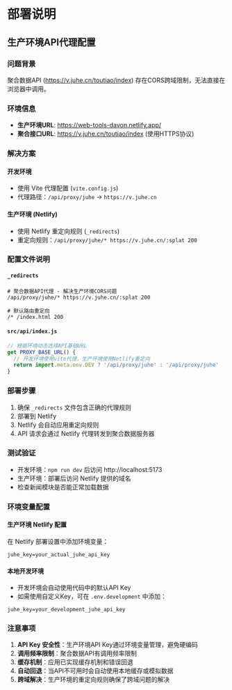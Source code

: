 # 部署说明

## 生产环境API代理配置

### 问题背景
聚合数据API (https://v.juhe.cn/toutiao/index) 存在CORS跨域限制，无法直接在浏览器中调用。

### 环境信息
- **生产环境URL**: https://web-tools-davon.netlify.app/
- **聚合接口URL**: https://v.juhe.cn/toutiao/index (使用HTTPS协议)

### 解决方案

#### 开发环境
- 使用 Vite 代理配置 (`vite.config.js`)
- 代理路径：`/api/proxy/juhe` → `https://v.juhe.cn`

#### 生产环境 (Netlify)
- 使用 Netlify 重定向规则 (`_redirects`)
- 重定向规则：`/api/proxy/juhe/* https://v.juhe.cn/:splat 200`

### 配置文件说明

#### `_redirects`
```
# 聚合数据API代理 - 解决生产环境CORS问题
/api/proxy/juhe/* https://v.juhe.cn/:splat 200

# 默认路由重定向
/* /index.html 200
```

#### `src/api/index.js`
```javascript
// 根据环境动态选择API基础URL
get PROXY_BASE_URL() {
  // 开发环境使用vite代理，生产环境使用Netlify重定向
  return import.meta.env.DEV ? '/api/proxy/juhe' : '/api/proxy/juhe'
}
```

### 部署步骤

1. 确保 `_redirects` 文件包含正确的代理规则
2. 部署到 Netlify
3. Netlify 会自动应用重定向规则
4. API 请求会通过 Netlify 代理转发到聚合数据服务器

### 测试验证

- 开发环境：`npm run dev` 后访问 http://localhost:5173
- 生产环境：部署后访问 Netlify 提供的域名
- 检查新闻模块是否能正常加载数据

### 环境变量配置

#### 生产环境 Netlify 配置
在 Netlify 部署设置中添加环境变量：
```
juhe_key=your_actual_juhe_api_key
```

#### 本地开发环境
- 开发环境会自动使用代码中的默认API Key
- 如需使用自定义Key，可在 `.env.development` 中添加：
```
juhe_key=your_development_juhe_api_key
```

### 注意事项

1. **API Key 安全性**：生产环境API Key通过环境变量管理，避免硬编码
2. **调用频率限制**：聚合数据API有调用频率限制
3. **缓存机制**：应用已实现缓存机制和错误回退
4. **自动回退**：当API不可用时会自动使用本地缓存或模拟数据
5. **跨域解决**：生产环境的重定向规则确保了跨域问题的解决